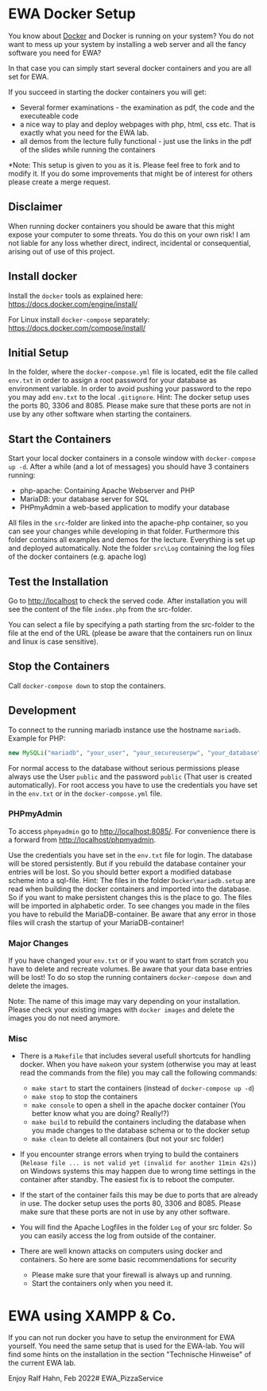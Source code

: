 # EWA Docker Setup
You know about [Docker](https://www.docker.com) and Docker is running on your system? You do not want to mess up your system by installing a web server and all the fancy software you need for EWA?

In that case you can simply start several docker containers and you are all set for EWA.

If you succeed in starting the docker containers you will get:
- Several former examinations - the examination as pdf, the code and the executeable code 
- a nice way to play and deploy webpages with php, html, css etc. That is exactly what you need for the EWA lab.
- all demos from the lecture fully functional - just use the links in the pdf of the slides while running the containers

*Note: This setup is given to you as it is. Please feel free to fork and to modify it. If you do some improvements that might be of interest for others please create a merge request.

## Disclaimer
When running docker containers you should be aware that this might expose your computer to some threats. You do this on your own risk! I am not liable for any loss whether direct, indirect, incidental or consequential, arising out of use of this project.

## Install docker

Install the `docker` tools as explained here: https://docs.docker.com/engine/install/

For Linux install `docker-compose` separately: https://docs.docker.com/compose/install/

## Initial Setup

In the folder, where the `docker-compose.yml` file is located, edit the file called `env.txt` in order to assign a root password for your database as environment variable. In order to avoid pushing your password to the repo you may add `env.txt` to the local `.gitignore`.
Hint: The docker setup uses the ports 80, 3306 and 8085. Please make sure that these ports are not in use by any other software when starting the containers. 

## Start the Containers

Start your local docker containers in a console window with `docker-compose up -d`. 
After a while (and a lot of messages) you should have 3 containers running:
- php-apache: Containing Apache Webserver and PHP
- MariaDB: your database server for SQL
- PHPmyAdmin a web-based application to modify your database 

All files in the `src`-folder are linked into the apache-php container, so you can see your changes while developing in that folder. Furthermore this folder contains all examples and demos for the lecture. Everything is set up and deployed automatically.
Note the folder `src\Log` containing the log files of the docker containers (e.g. apache log)

## Test the Installation

Go to [http://localhost](http://localhost) to check the served code. After installation you will see the content of the file `index.php` from the src-folder. 

You can select a file by specifying a path starting from the src-folder to the file at the end of the URL (please be aware that the containers run on linux and linux is case sensitive).

## Stop the Containers
Call `docker-compose down` to stop the containers.

## Development

To connect to the running mariadb instance use the hostname `mariadb`.
Example for PHP:

```php
new MySQLi("mariadb", "your_user", "your_secureuserpw", "your_database");
```
For normal access to the database without serious permissions please always use the User `public` and the password `public` (That user is created automatically). For root access you have to use the credentials you have set in the `env.txt` or in the `docker-compose.yml` file. 

### PHPmyAdmin

To access `phpmyadmin` go to [http://localhost:8085/](http://localhost:8085/). For convenience there is a forward from [http://localhost/phpmyadmin](http://localhost/phpmyadmin).

Use the credentials you have set in the `env.txt` file for login. The database will be stored persistently. But if you rebuild the database container your entries will be lost. So you should better export a modified database scheme into a sql-file. 
Hint: The files in the folder `Docker\mariadb.setup` are read when building the docker containers and imported into the database. So if you want to make persistent changes this is the place to go. The files will be imported in alphabetic order. To see changes you made in the files you have to rebuild the MariaDB-container. Be aware that any error in those files will crash the startup of your MariaDB-container! 

### Major Changes
If you have changed your `env.txt` or if you want to start from scratch you have to delete and recreate volumes. Be aware that your data base entries will be lost!
To do so stop the running containers `docker-compose down` and delete the images.

Note: The name of this image may vary depending on your installation. Please check your existing images with `docker images` and delete the images you do not need anymore.

### Misc
- There is a `Makefile` that includes several usefull shortcuts for handling docker. When you have `make`on your system (otherwise you may at least read the commands from the file) you may call the following commands: 
   - `make start` to start the containers (instead of `docker-compose up -d`)
   - `make stop` to stop the containers
   - `make console` to open a shell in the apache docker container (You better know what you are doing? Really!?)
   - `make build` to rebuild the containers including the database when you made changes to the database schema or to the docker setup
   - `make clean` to delete all containers (but not your src folder)

- If you encounter strange errors when trying to build the containers (`Release file ... is not valid yet (invalid for another 11min 42s)`) on Windows systems this may happen due to wrong time settings in the container after standby. The easiest fix is to reboot the computer.
- If the start of the container fails this may be due to ports that are already in use. The docker setup uses the ports 80, 3306 and 8085. Please make sure that these ports are not in use by any other software.
- You will find the Apache Logfiles in the folder `Log` of your src folder. So you can easily access the log from outside of the container.
- There are well known attacks on computers using docker and containers. So here are some basic recommendations for security
  - Please make sure that your firewall is always up and running.
  - Start the containers only when you need it.
  
# EWA using XAMPP & Co.
If you can not run docker you have to setup the environment for EWA yourself. You need the same setup that is used for the EWA-lab. You will find some hints on the installation in the section "Technische Hinweise" of the current EWA lab. 

  Enjoy
  Ralf Hahn, Feb 2022# EWA_PizzaService
